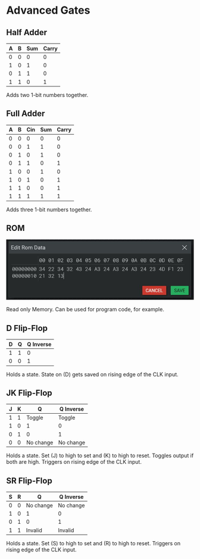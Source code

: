# Advanced Gates

## Half Adder

<div class="rows">

| A   | B   | Sum | Carry |
| --- | --- | --- | ----- |
| 0   | 0   | 0   | 0     |
| 1   | 0   | 1   | 0     |
| 0   | 1   | 1   | 0     |
| 1   | 1   | 0   | 1     |

<div class="margin-left">
Adds two 1-bit numbers together.
</div>
</div>

## Full Adder

<div class="rows">

| A   | B   | Cin | Sum | Carry |
| --- | --- | --- | --- | ----- |
| 0   | 0   | 0   | 0   | 0     |
| 0   | 0   | 1   | 1   | 0     |
| 0   | 1   | 0   | 1   | 0     |
| 0   | 1   | 1   | 0   | 1     |
| 1   | 0   | 0   | 1   | 0     |
| 1   | 0   | 1   | 0   | 1     |
| 1   | 1   | 0   | 0   | 1     |
| 1   | 1   | 1   | 1   | 1     |

<div class="margin-left">
Adds three 1-bit numbers together.
</div>
</div>

## ROM

<div class="rows">

![Rom Data Edit](../../assets/help/rom-edit.jpg)

<div class="margin-left">
Read only Memory. Can be used for program code, for example.
</div>
</div>

## D Flip-Flop

<div class="rows">

| D   | Q   | Q Inverse |
| --- | --- | --------- |
| 1   | 1   | 0         |
| 0   | 0   | 1         |

<div class="margin-left">
Holds a state. State on (D) gets saved on rising edge of the CLK input.
</div>
</div>

## JK Flip-Flop

<div class="rows">

| J    | K    | Q         | Q Inverse |
| ---- | ---- | --------- | --------- |
| 1    | 1    | Toggle    | Toggle    |
| 1    | 0    | 1         | 0         |
| 0    | 1    | 0         | 1         |
| 0    | 0    | No change | No change |

<div class="margin-left">
Holds a state. Set (J) to high to set and (K) to high to reset. Toggles output if both are high. Triggers on rising edge of the CLK input.
</div>
</div>

## SR Flip-Flop

<div class="rows">

| S    | R    | Q         | Q Inverse |
| ---- | ---- | --------- | --------- |
| 0    | 0    | No change | No change |
| 1    | 0    | 1         | 0         |
| 0    | 1    | 0         | 1         |
| 1    | 1    | Invalid   | Invalid   |

<div class="margin-left">
Holds a state. Set (S) to high to set and (R) to high to reset. Triggers on rising edge of the CLK input.
</div>
</div>

